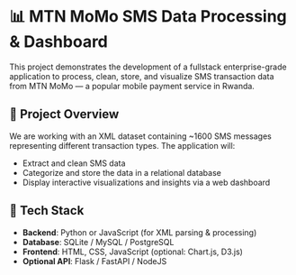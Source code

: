 # 📊 MTN MoMo SMS Data Processing & Dashboard

This project demonstrates the development of a fullstack enterprise-grade application to process, clean, store, and visualize SMS transaction data from MTN MoMo — a popular mobile payment service in Rwanda.

## 🚀 Project Overview

We are working with an XML dataset containing ~1600 SMS messages representing different transaction types. The application will:

- Extract and clean SMS data
- Categorize and store the data in a relational database
- Display interactive visualizations and insights via a web dashboard

## 🧱 Tech Stack

- **Backend**: Python or JavaScript (for XML parsing & processing)
- **Database**: SQLite / MySQL / PostgreSQL
- **Frontend**: HTML, CSS, JavaScript (optional: Chart.js, D3.js)
- **Optional API**: Flask / FastAPI / NodeJS
